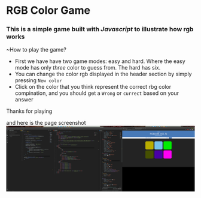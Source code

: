 # RGB Color Game

### This is a simple game built with *Javascript* to illustrate how rgb works

~How to play the game?
* First we have have two game modes: easy and hard. Where the easy mode has only *three* color to guess from. The hard has six.
* You can change the color rgb displayed in the header section by simply pressing `New color`
* Click on the color that you think represent the correct rbg color compination, and you should get a `Wrong` or `currect` based on your answer


Thanks for playing

and here is the page screenshot
![website](https://github.com/abdusamaraie/rgb-color-game-js/blob/master/Screenshot%20from%202019-12-03%2021-27-00.png)
